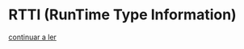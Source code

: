 # RTTI (RunTime Type Information)

[continuar a ler](https://www.devmedia.com.br/rtti-no-dia-a-dia-artigo-clube-delphi-113/15245)
